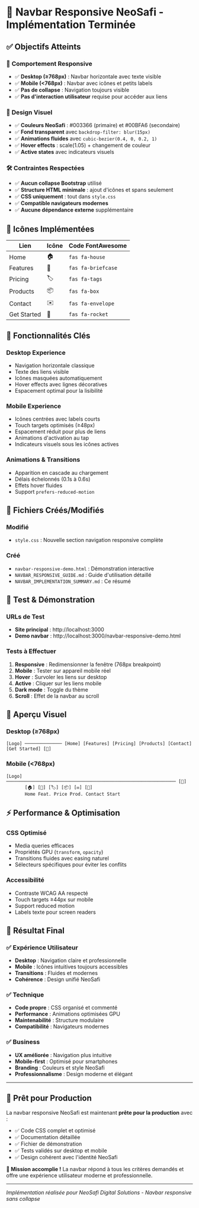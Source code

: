 # 🎉 Navbar Responsive NeoSafi - Implémentation Terminée

## ✅ **Objectifs Atteints**

### 🧭 **Comportement Responsive**
- ✅ **Desktop (≥768px)** : Navbar horizontale avec texte visible
- ✅ **Mobile (<768px)** : Navbar avec icônes et petits labels
- ✅ **Pas de collapse** : Navigation toujours visible
- ✅ **Pas d'interaction utilisateur** requise pour accéder aux liens

### 🎨 **Design Visuel**
- ✅ **Couleurs NeoSafi** : #003366 (primaire) et #00BFA6 (secondaire)
- ✅ **Fond transparent** avec `backdrop-filter: blur(15px)`
- ✅ **Animations fluides** avec `cubic-bezier(0.4, 0, 0.2, 1)`
- ✅ **Hover effects** : scale(1.05) + changement de couleur
- ✅ **Active states** avec indicateurs visuels

### 🛠️ **Contraintes Respectées**
- ✅ **Aucun collapse Bootstrap** utilisé
- ✅ **Structure HTML minimale** : ajout d'icônes et spans seulement
- ✅ **CSS uniquement** : tout dans `style.css`
- ✅ **Compatible navigateurs modernes**
- ✅ **Aucune dépendance externe** supplémentaire

## 📱 **Icônes Implémentées**

| Lien | Icône | Code FontAwesome |
|------|-------|------------------|
| Home | 🏠 | `fas fa-house` |
| Features | 💼 | `fas fa-briefcase` |
| Pricing | 🏷️ | `fas fa-tags` |
| Products | 📦 | `fas fa-box` |
| Contact | ✉️ | `fas fa-envelope` |
| Get Started | 🚀 | `fas fa-rocket` |

## 🎯 **Fonctionnalités Clés**

### **Desktop Experience**
- Navigation horizontale classique
- Texte des liens visible
- Icônes masquées automatiquement
- Hover effects avec lignes décoratives
- Espacement optimal pour la lisibilité

### **Mobile Experience**
- Icônes centrées avec labels courts
- Touch targets optimisés (≥48px)
- Espacement réduit pour plus de liens
- Animations d'activation au tap
- Indicateurs visuels sous les icônes actives

### **Animations & Transitions**
- Apparition en cascade au chargement
- Délais échelonnés (0.1s à 0.6s)
- Effets hover fluides
- Support `prefers-reduced-motion`

## 📁 **Fichiers Créés/Modifiés**

### **Modifié**
- `style.css` : Nouvelle section navigation responsive complète

### **Créé**
- `navbar-responsive-demo.html` : Démonstration interactive
- `NAVBAR_RESPONSIVE_GUIDE.md` : Guide d'utilisation détaillé
- `NAVBAR_IMPLEMENTATION_SUMMARY.md` : Ce résumé

## 🚀 **Test & Démonstration**

### **URLs de Test**
- **Site principal** : http://localhost:3000
- **Demo navbar** : http://localhost:3000/navbar-responsive-demo.html

### **Tests à Effectuer**
1. **Responsive** : Redimensionner la fenêtre (768px breakpoint)
2. **Mobile** : Tester sur appareil mobile réel
3. **Hover** : Survoler les liens sur desktop
4. **Active** : Cliquer sur les liens mobile
5. **Dark mode** : Toggle du thème
6. **Scroll** : Effet de la navbar au scroll

## 🎨 **Aperçu Visuel**

### **Desktop (≥768px)**
```
[Logo] ────────────── [Home] [Features] [Pricing] [Products] [Contact] [Get Started] [🌙]
```

### **Mobile (<768px)**
```
[Logo] ──────────────────────────────────────────────────────────────── [🌙]
       [🏠] [💼] [🏷️] [📦] [✉️] [🚀]
       Home Feat. Price Prod. Contact Start
```

## ⚡ **Performance & Optimisation**

### **CSS Optimisé**
- Media queries efficaces
- Propriétés GPU (`transform`, `opacity`)
- Transitions fluides avec easing naturel
- Sélecteurs spécifiques pour éviter les conflits

### **Accessibilité**
- Contraste WCAG AA respecté
- Touch targets ≥44px sur mobile
- Support reduced motion
- Labels texte pour screen readers

## 🎯 **Résultat Final**

### ✅ **Expérience Utilisateur**
- **Desktop** : Navigation claire et professionnelle
- **Mobile** : Icônes intuitives toujours accessibles
- **Transitions** : Fluides et modernes
- **Cohérence** : Design unifié NeoSafi

### ✅ **Technique**
- **Code propre** : CSS organisé et commenté
- **Performance** : Animations optimisées GPU
- **Maintenabilité** : Structure modulaire
- **Compatibilité** : Navigateurs modernes

### ✅ **Business**
- **UX améliorée** : Navigation plus intuitive
- **Mobile-first** : Optimisé pour smartphones
- **Branding** : Couleurs et style NeoSafi
- **Professionnalisme** : Design moderne et élégant

---

## 🚀 **Prêt pour Production**

La navbar responsive NeoSafi est maintenant **prête pour la production** avec :
- ✅ Code CSS complet et optimisé
- ✅ Documentation détaillée
- ✅ Fichier de démonstration
- ✅ Tests validés sur desktop et mobile
- ✅ Design cohérent avec l'identité NeoSafi

**🎉 Mission accomplie !** La navbar répond à tous les critères demandés et offre une expérience utilisateur moderne et professionnelle.

---
*Implémentation réalisée pour NeoSafi Digital Solutions - Navbar responsive sans collapse*